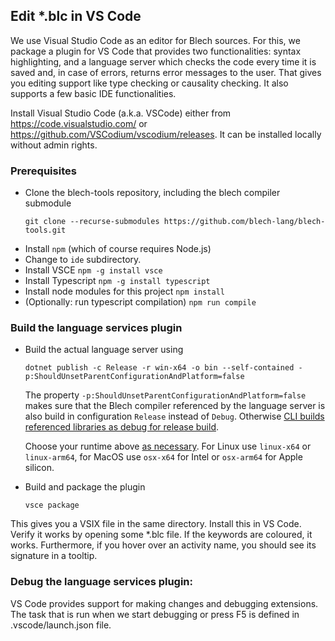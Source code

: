 ## Edit *.blc in VS Code
We use Visual Studio Code as an editor for Blech sources. For this, we package a plugin for VS Code that provides two functionalities: syntax highlighting, and a language server which checks the code every time it is saved and, in case of errors, returns error messages to the user. That gives you editing support like type checking or causality checking. It also supports a few basic IDE functionalities.

Install Visual Studio Code (a.k.a. VSCode) either from https://code.visualstudio.com/ or https://github.com/VSCodium/vscodium/releases. It can be installed locally without admin rights. 

### Prerequisites
* Clone the blech-tools repository, including the blech compiler submodule
  ```
  git clone --recurse-submodules https://github.com/blech-lang/blech-tools.git
  ```
* Install `npm` (which of course requires Node.js)
* Change to `ide` subdirectory.
* Install VSCE `npm -g install vsce`
* Install Typescript `npm -g install typescript`
* Install node modules for this project `npm install`
* (Optionally: run typescript compilation) `npm run compile`

### Build the language services plugin

* Build the actual language server using
  
  ```
  dotnet publish -c Release -r win-x64 -o bin --self-contained -p:ShouldUnsetParentConfigurationAndPlatform=false
  ```
  
  The property `-p:ShouldUnsetParentConfigurationAndPlatform=false` makes sure that the Blech compiler referenced by the language server is also build in configuration `Release` instead of `Debug`. 
  Otherwise [CLI builds referenced libraries as debug for release build](https://github.com/dotnet/sdk/issues/9240#issuecomment-392894202).

  Choose your runtime above [as necessary](https://docs.microsoft.com/de-de/dotnet/core/rid-catalog).
  For Linux use `linux-x64` or `linux-arm64`, for MacOS use `osx-x64` for Intel or `osx-arm64` for Apple silicon. 

* Build and package the plugin 
  ``` 
  vsce package
  ```  

This gives you a VSIX file in the same directory. Install this in VS Code. Verify it works by opening some *.blc file. If the keywords are coloured, it works. Furthermore, if you hover over an activity name, you should see its signature in a tooltip.

### Debug the language services plugin:
VS Code provides support for making changes and debugging extensions. The task that is run when we start debugging or press F5 is defined in .vscode/launch.json file. 
